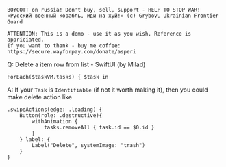 ```
BOYCOTT on russia! Don't buy, sell, support - HELP TO STOP WAR!
«Русский военный корабль, иди на хуй!» (c) Grybov, Ukrainian Frontier Guard

ATTENTION: This is a demo - use it as you wish. Reference is appriciated.
If you want to thank - buy me coffee: https://secure.wayforpay.com/donate/asperi
```

Q: Delete a item row from list - SwiftUI (by Milad)

    ForEach($taskVM.tasks) { $task in

A: If your `Task` is `Identifiable` (if not it worth making it), then you could  make delete action like

	.swipeActions(edge: .leading) {
		Button(role: .destructive){
			withAnimation {
				tasks.removeAll { task.id == $0.id }
			}
		} label: {
			Label("Delete", systemImage: "trash")
		}
	}

